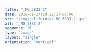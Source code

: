 ```yaml
---
title: "_MG_3833-2"
date: 2018-01-27T10:22:17-08:00
src: "/img/california/_MG_3833-2.jpg"
alt: "_MG_3833-2"
sequence: 07
type: "image"
layout: "single"
orientation: "vertical"
---
```


